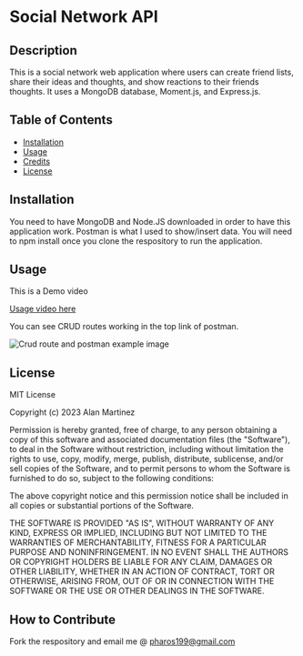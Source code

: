 # Social Network API

## Description

This is a social network web application where users can create friend lists, share their ideas and thoughts, and show reactions to their friends thoughts. It uses a MongoDB database, Moment.js, and Express.js.

## Table of Contents


- [Installation](#installation)
- [Usage](#usage)
- [Credits](#credits)
- [License](#license)

## Installation

You need to have MongoDB and Node.JS downloaded in order to have this application work. Postman is what I used to show/insert data. You will need to npm install once you clone the respository to run the application.

## Usage

This is a Demo video

[Usage video here](https://drive.google.com/file/d/1uWIJgAF1AL66HOLdSyyRmPZh3J_c_GXG/view)

You can see CRUD routes working in the top link of postman.

![Crud route and postman example image](/images/)


## License

MIT License

Copyright (c) 2023 Alan Martinez

Permission is hereby granted, free of charge, to any person obtaining a copy
of this software and associated documentation files (the "Software"), to deal
in the Software without restriction, including without limitation the rights
to use, copy, modify, merge, publish, distribute, sublicense, and/or sell
copies of the Software, and to permit persons to whom the Software is
furnished to do so, subject to the following conditions:

The above copyright notice and this permission notice shall be included in all
copies or substantial portions of the Software.

THE SOFTWARE IS PROVIDED "AS IS", WITHOUT WARRANTY OF ANY KIND, EXPRESS OR
IMPLIED, INCLUDING BUT NOT LIMITED TO THE WARRANTIES OF MERCHANTABILITY,
FITNESS FOR A PARTICULAR PURPOSE AND NONINFRINGEMENT. IN NO EVENT SHALL THE
AUTHORS OR COPYRIGHT HOLDERS BE LIABLE FOR ANY CLAIM, DAMAGES OR OTHER
LIABILITY, WHETHER IN AN ACTION OF CONTRACT, TORT OR OTHERWISE, ARISING FROM,
OUT OF OR IN CONNECTION WITH THE SOFTWARE OR THE USE OR OTHER DEALINGS IN THE
SOFTWARE.


## How to Contribute

Fork the respository and email me @ pharos199@gmail.com